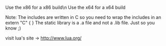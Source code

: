 Use the x86 for a x86 build\n
Use the x64 for a x64 build

Note:
The includes are written in C so you need to wrap the includes in an extern "C" { }
The static library is a .a file and not a .lib file. Just so you know ;)


visit lua's site -> http://www.lua.org/ 
